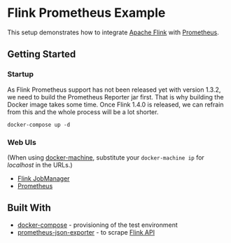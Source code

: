 # Flink Prometheus Example

This setup demonstrates how to integrate [Apache Flink](https://flink.apache.org) with [Prometheus](https://prometheus.io).

## Getting Started

### Startup
As Flink Prometheus support has not been released yet with version 1.3.2, we need to build the Prometheus Reporter jar first. That is why building the Docker image takes some time. Once Flink 1.4.0 is released, we can refrain from this and the whole process will be a lot shorter.
```
docker-compose up -d
```

### Web UIs
(When using [docker-machine](https://docs.docker.com/machine/), substitute your `docker-machine ip` for *localhost* in the URLs.)
- [Flink JobManager](http://localhost:8081/#/overview)
- [Prometheus](http://localhost:9090/graph)

## Built With

- [docker-compose](https://docs.docker.com/compose/) - provisioning of the test environment
- [prometheus-json-exporter](https://github.com/kawamuray/prometheus-json-exporter) - to scrape [Flink API](https://ci.apache.org/projects/flink/flink-docs-release-1.4/monitoring/rest_api.html)
